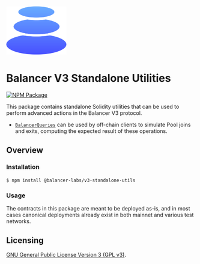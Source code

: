 # <img src="../../logo.svg" alt="Balancer" height="128px">

# Balancer V3 Standalone Utilities

[![NPM Package](https://img.shields.io/npm/v/@balancer-labs/v3-standalone-utils.svg)](https://www.npmjs.org/package/@balancer-labs/v3-standalone-utils)

This package contains standalone Solidity utilities that can be used to perform advanced actions in the Balancer V3 protocol.

- [`BalancerQueries`](./contracts/BalancerQueries.sol) can be used by off-chain clients to simulate Pool joins and exits, computing the expected result of these operations.

## Overview

### Installation

```console
$ npm install @balancer-labs/v3-standalone-utils
```

### Usage

The contracts in this package are meant to be deployed as-is, and in most cases canonical deployments already exist in both mainnet and various test networks.

## Licensing

[GNU General Public License Version 3 (GPL v3)](../../LICENSE).
